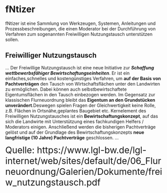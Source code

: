 # fNtizer

fNtizer ist eine Sammlung von Werkzeugen, Systemen, Anleitungen und Prozessbeschreibungen, die einen Moderator bei der Durchführung von Verfahren zum sogenannten Freiwilligen Nutzungstausch unterstützen sollen.

## Freiwilliger Nutzungstausch
... Der Freiwillige Nutzungstausch ist eine neue Initiative zur ___Schaffung wettbewerbsfähiger Bewirtschaftungseinheiten___. Er ist ein einfaches,schnelles und kostengünstiges Verfahren, um __auf der Basis von Pachtverträgen__ den Tausch von Wirtschaftsflächen unter den Landwirten zu ermöglichen. Dabei können auch selbstbewirtschaftete Eigentumsflächen in den Tausch einbezogen werden. Im Gegensatz zur klassischen Flurneuordnung bleibt das __Eigentum an den Grundstücken unverändert__.Deswegen spielen Fragen der Gleichwertigkeit keine Rolle, z.B. Flächen in Ortsnähe,geplantes Baugebiet etc. Kernelement des Freiwilligen Nutzungstausches ist ein __Bewirtschaftungskonzept__, auf das sich die Landwirte mit Unterstützung eines fachkundigen Helfers / Moderators einigen. Anschließend werden die bisherigen Pachtverträge gelöst und auf der Grundlage des Bewirtschaftungskonzepts __neue langfristige (10 Jahre) Pachtverträge__ geschlossen. ...

<span style="font-size:2em">
Quelle: https://www.lgl-bw.de/lgl-internet/web/sites/default/de/06_Flurneuordnung/Galerien/Dokumente/freiw_nutzungstausch.pdf 
</span>
